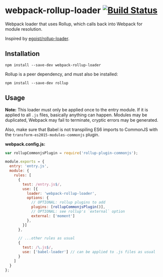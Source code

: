 # webpack-rollup-loader [![Build Status](https://travis-ci.org/erikdesjardins/webpack-rollup-loader.svg?branch=master)](https://travis-ci.org/erikdesjardins/webpack-rollup-loader)

Webpack loader that uses Rollup, which calls back into Webpack for module resolution.

Inspired by [egoist/rollup-loader](https://github.com/egoist/rollup-loader).

## Installation
  
`npm install --save-dev webpack-rollup-loader`

Rollup is a peer dependency, and must also be installed:

`npm install --save-dev rollup`

## Usage

**Note:** This loader must only be applied once to the entry module. If it is applied to all `.js` files, basically anything can happen. Modules may be duplicated, Webpack may fail to terminate, cryptic errors may be generated.

Also, make sure that Babel is not transpiling ES6 imports to CommonJS with the `transform-es2015-modules-commonjs` plugin.

**webpack.config.js:**

```js
var rollupCommonjsPlugin = require('rollup-plugin-commonjs');

module.exports = {
  entry: 'entry.js',
  module: {
    rules: [
      {
        test: /entry.js$/,
        use: [{
          loader: 'webpack-rollup-loader',
          options: {
            // OPTIONAL: rollup plugins to add
            plugins: [rollupCommonjsPlugin()],
            // OPTIONAL: see rollup's `external` option
            external: ['moment']
          },
        }]
      },

      // ...other rules as usual
      {
        test: /\.js$/,
        use: ['babel-loader'] // can be applied to .js files as usual
      }
    ]
  }
};
```
